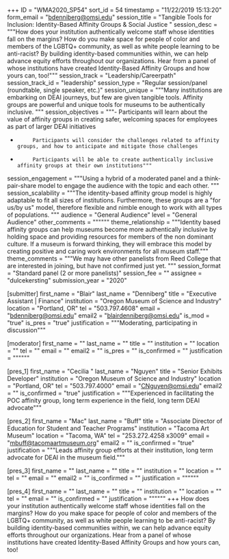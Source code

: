 +++
ID = "WMA2020_SP54"
sort_id = 54
timestamp = "11/22/2019 15:13:20"
form_email = "bdenniberg@omsi.edu"
session_title = "Tangible Tools for Inclusion: Identity-Based Affinity Groups & Social Justice "
session_desc = """How does your institution authentically welcome staff whose identities fall on the margins? How do you make space for people of color and members of the LGBTQ+ community, as well as white people learning to be anti-racist? By building identity-based communities within, we can help advance equity efforts throughout our organizations. Hear from a panel of whose institutions have created Identity-Based Affinity Groups and how yours can, too!"""
session_track = "Leadership/Careerpath"
session_track_id = "leadership"
session_type = "Regular session/panel (roundtable, single speaker, etc.)"
session_unique = """Many institutions are embarking on DEAI journeys, but few are given tangible tools. Affinity groups are  powerful and unique tools for museums to be authentically inclusive. """
session_objectives = """-          Participants will learn about the value of affinity groups in creating safer, welcoming spaces for employees as part of larger DEAI initiatives

-          Participants will consider the challenges related to affinity groups, and how to anticipate and mitigate those challenges

-          Participants will be able to create authentically inclusive affinity groups at their own institutions"""
session_engagement = """Using a hybrid of a moderated panel and a think-pair-share model to engage the audience with the topic and each other. """
session_scalability = """The identity-based affinity group model is highly adaptable to fit all sizes of institutions. Furthermore, these groups are a "for us/by us" model, therefore flexible and nimble enough to work with all types of populations.  """
audience = "General Audience"
level = "General Audience"
other_comments = """"""
theme_relationship = """Identity based affinity groups can help museums become more authentically inclusive by holding space and providing resources for members of the non dominant culture. If a museum is forward thinking, they will embrace this model by creating positive and caring work environments for all museum staff."""
theme_comments = """We may have other panelists from Reed College that are interested in joining, but have not confirmed just yet. """
session_format = "Standard panel (2 or more panelists)"
session_fee = ""
assignee = "dulcekersting"
submission_year = "2020"

[submitter]
first_name = "Blair"
last_name = "Denniberg"
title = "Executive Assistant | Finance"
institution = "Oregon Museum of Science and Industry"
location = "Portland, OR"
tel = "503.797.4608"
email = "bdenniberg@omsi.edu"
email2 = "blairdenniberg@omsi.edu"
is_mod = "true"
is_pres = "true"
justification = """Moderating, participating in discussion"""

[moderator]
first_name = ""
last_name = ""
title = ""
institution = ""
location = ""
tel = ""
email = ""
email2 = ""
is_pres = ""
is_confirmed = ""
justification = """"""

[pres_1]
first_name = "Cecilia "
last_name = "Nguyen"
title = "Senior Exhibits Developer"
institution = "Oregon Museum of Science and Industry"
location = "Portland, OR"
tel = "503.797.4000"
email = "CNguyen@omsi.edu"
email2 = ""
is_confirmed = "true"
justification = """Experienced in facilitating the POC affinity group, long term experience in the field, long term DEAI advocate"""

[pres_2]
first_name = "Mac"
last_name = "Buff"
title = "Associate Director of Education for Student and Teacher Programs"
institution = "Tacoma Art Museum"
location = "Tacoma, WA"
tel = "253.272.4258 x3009"
email = "mbuff@tacomaartmuseum.org"
email2 = ""
is_confirmed = "true"
justification = """Leads affinity group efforts at their institution, long term advocate for DEAI in the museum field."""

[pres_3]
first_name = ""
last_name = ""
title = ""
institution = ""
location = ""
tel = ""
email = ""
email2 = ""
is_confirmed = ""
justification = """"""

[pres_4]
first_name = ""
last_name = ""
title = ""
institution = ""
location = ""
tel = ""
email = ""
is_confirmed = ""
justification = """"""
+++
How does your institution authentically welcome staff whose identities fall on the margins? How do you make space for people of color and members of the LGBTQ+ community, as well as white people learning to be anti-racist? By building identity-based communities within, we can help advance equity efforts throughout our organizations. Hear from a panel of whose institutions have created Identity-Based Affinity Groups and how yours can, too!